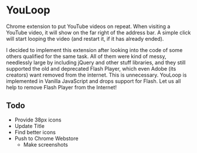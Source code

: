 YouLoop
=======

Chrome extension to put YouTube videos on repeat. When visiting a YouTube video, it will show on the far right of the address bar. A simple click will start looping the video (and restart it, if it has already ended).

I decided to implement this extension after looking into the code of some others qualified for the same task. All of them were kind of messy, needlessly large by including jQuery and other stuff libraries, and they still supported the old and deprecated Flash Player, which even Adobe (its creators) want removed from the internet. This is unnecessary. YouLoop is implemented in Vanilla JavaScript and drops support for Flash. Let us all help to remove Flash Player from the Internet!


## Todo

+ Provide 38px icons
+ Update Title
+ Find better icons
+ Push to Chrome Webstore
  + Make screenshots
